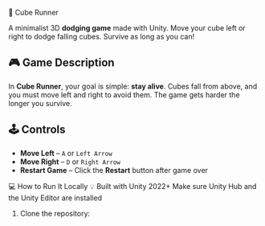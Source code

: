 🧊 Cube Runner

A minimalist 3D **dodging game** made with Unity. Move your cube left or right to dodge falling cubes. Survive as long as you can!

## 🎮 Game Description

In **Cube Runner**, your goal is simple: **stay alive**. Cubes fall from above, and you must move left and right to avoid them. The game gets harder the longer you survive.

## 🕹️ Controls

- **Move Left** – `A` or `Left Arrow`
- **Move Right** – `D` or `Right Arrow`
- **Restart Game** – Click the **Restart** button after game over

💻 How to Run It Locally
💡 Built with Unity 2022+
Make sure Unity Hub and the Unity Editor are installed
1) Clone the repository:
   
